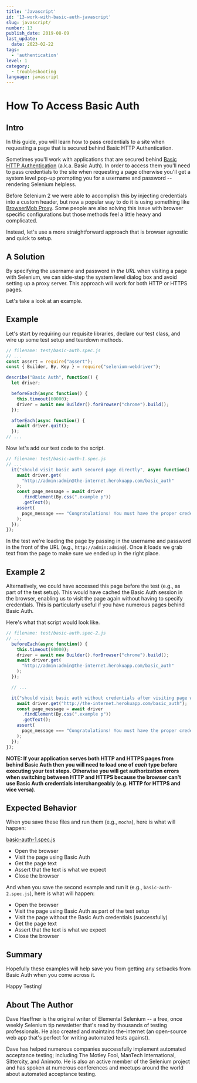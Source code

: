 ```yaml
---
title: 'Javascript'
id: '13-work-with-basic-auth-javascript'
slug: javascript/
number: 13
publish_date: 2019-08-09
last_update: 
  date: 2023-02-22
tags:
  - 'authentication'
level: 1
category:
  - troubleshooting
language: javascript
---
```


# How To Access Basic Auth

## Intro

In this guide, you will learn how to pass credentials to a site when requesting a page that is secured behind Basic HTTP Authentication.

Sometimes you'll work with applications that are secured behind [Basic HTTP Authentication](http://en.wikipedia.org/wiki/Basic_access_authentication) (a.k.a. Basic Auth). In order to access them you'll need to pass credentials to the site when requesting a page otherwise you'll get a system level pop-up prompting you for a username and password -- rendering Selenium helpless.

Before Selenium 2 we were able to accomplish this by injecting credentials into a custom header, but now a popular way to do it is using something like [BrowserMob Proxy](http://bmp.lightbody.net/). Some people are also solving this issue with browser specific configurations but those methods feel a little heavy and complicated.

Instead, let's use a more straightforward approach that is browser agnostic and quick to setup.

## A Solution

By specifying the username and password _in the URL_ when visiting a page with Selenium, we can side-step the system level dialog box and avoid setting up a proxy server. This approach will work for both HTTP or HTTPS pages.

Let's take a look at an example.

## Example

Let's start by requiring our requisite libraries, declare our test class, and wire up some test setup and teardown methods.

```javascript
// filename: test/basic-auth.spec.js
// ...
const assert = require("assert");
const { Builder, By, Key } = require("selenium-webdriver");

describe("Basic Auth", function() {
  let driver;

  beforeEach(async function() {
    this.timeout(60000);
    driver = await new Builder().forBrowser("chrome").build();
  });

  afterEach(async function() {
    await driver.quit();
  });
// ...
```

Now let's add our test code to the script.

```javascript
// filename: test/basic-auth-1.spec.js
// ...
  it("should visit basic auth secured page directly", async function() {
    await driver.get(
      "http://admin:admin@the-internet.herokuapp.com/basic_auth"
    );
    const page_message = await driver
      .findElement(By.css(".example p"))
      .getText();
    assert(
      page_message === "Congratulations! You must have the proper credentials."
    );
  });
});
```

In the test we're loading the page by passing in the username and password in the front of the URL (e.g., `http://admin:admin@`). Once it loads we grab text from the page to make sure we ended up in the right place.

## Example 2

Alternatively, we could have accessed this page before the test (e.g., as part of the test setup). This would have cached the Basic Auth session in the browser, enabling us to visit the page again without having to specify credentials. This is particularly useful if you have numerous pages behind Basic Auth.

Here's what that script would look like.

```javascript
// filename: test/basic-auth.spec-2.js
// ...
  beforeEach(async function() {
    this.timeout(60000);
    driver = await new Builder().forBrowser("chrome").build();
    await driver.get(
      "http://admin:admin@the-internet.herokuapp.com/basic_auth"
    );
  });

  // ...

  it("should visit basic auth without credentials after visiting page with them", async function() {
    await driver.get("http://the-internet.herokuapp.com/basic_auth");
    const page_message = await driver
      .findElement(By.css(".example p"))
      .getText();
    assert(
      page_message === "Congratulations! You must have the proper credentials."
    );
  });
});
```

__NOTE: If your application serves both HTTP and HTTPS pages from behind Basic Auth then you will need to load one of *each* type before executing your test steps. Otherwise you will get authorization errors when switching between HTTP and HTTPS because the browser can't use Basic Auth credentials interchangeably (e.g. HTTP for HTTPS and vice versa).__

## Expected Behavior

When you save these files and run them (e.g., `mocha`), here is what will happen:

<u>basic-auth-1.spec.js</u>

+ Open the browser
+ Visit the page using Basic Auth
+ Get the page text
+ Assert that the text is what we expect
+ Close the browser

And when you save the second example and run it (e.g., `basic-auth-2.spec.js`), here is what will happen:

+ Open the browser
+ Visit the page using Basic Auth as part of the test setup
+ Visit the page without the Basic Auth credentials (successfully)
+ Get the page text
+ Assert that the text is what we expect
+ Close the browser

## Summary

Hopefully these examples will help save you from getting any setbacks from Basic Auth when you come across it.

Happy Testing!

## About The Author

Dave Haeffner is the original writer of Elemental Selenium -- a free, once weekly Selenium tip newsletter that's read by thousands of testing professionals. He also created and maintains the-internet (an open-source web app that's perfect for writing automated tests against).

Dave has helped numerous companies successfully implement automated acceptance testing; including The Motley Fool, ManTech International, Sittercity, and Animoto. He is also an active member of the Selenium project and has spoken at numerous conferences and meetups around the world about automated acceptance testing.


